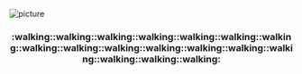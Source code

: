 ![picture](https://lea.verou.me/wp-content/uploads/2020/09/image-2.png)

<h3 align="center">:walking::walking::walking::walking::walking::walking::walking::walking::walking::walking::walking::walking::walking::walking::walking::walking::walking:</h3>
